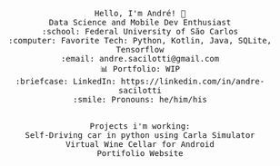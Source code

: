 <p align="center">
  <br>
  <samp>
    Hello, I'm André! 👋<br>
    Data Science and Mobile Dev Enthusiast<br>
    :school: Federal University of São Carlos<br>
    :computer: Favorite Tech: Python, Kotlin, Java, SQLite, Tensorflow <br>
    :email:	andre.sacilotti@gmail.com <br>
    📊 Portfolio: WIP <br>
    :briefcase: LinkedIn: https://linkedin.com/in/andre-sacilotti <br>
    :smile: Pronouns: he/him/his <br>
  </samp>
</p>

<p align="center">
  <br>
  <samp>
    Projects i'm working: <br>
    Self-Driving car in python using Carla Simulator<br>
    Virtual Wine Cellar for Android<br>
    Portifolio Website<br>
  </samp>
</p>
